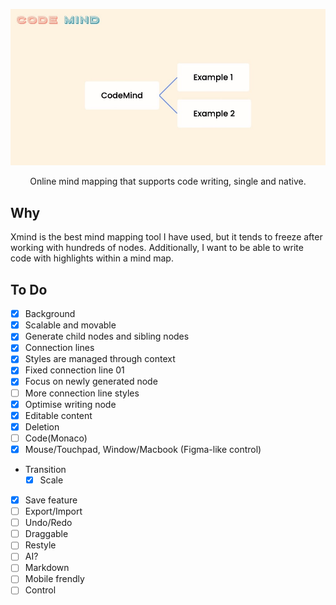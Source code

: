 ![Code Mind](./screenshot.jpg)

<div align="center">
Online mind mapping that supports code writing, single and native.
</div>

## Why

Xmind is the best mind mapping tool I have used, but it tends to freeze after working with hundreds of nodes. Additionally, I want to be able to write code with highlights within a mind map.

## To Do

- [x] Background
- [x] Scalable and movable
- [x] Generate child nodes and sibling nodes
- [x] Connection lines
- [x] Styles are managed through context
- [x] Fixed connection line 01
- [x] Focus on newly generated node
- [ ] More connection line styles
- [x] Optimise writing node
- [x] Editable content
- [x] Deletion
- [ ] Code(Monaco)
- [x] Mouse/Touchpad, Window/Macbook (Figma-like control)
- Transition
  - [x] Scale
- [x] Save feature
- [ ] Export/Import
- [ ] Undo/Redo
- [ ] Draggable
- [ ] Restyle
- [ ] AI?
- [ ] Markdown
- [ ] Mobile frendly
- [ ] Control

